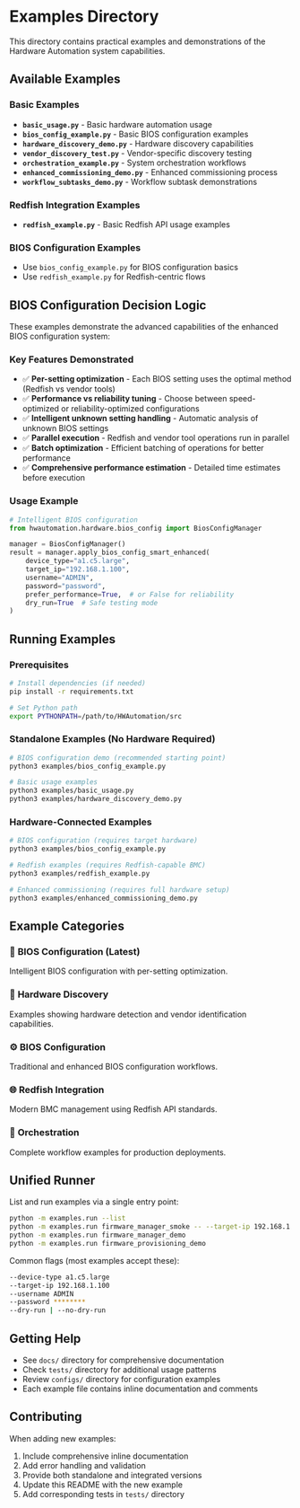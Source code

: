 # Examples Directory

This directory contains practical examples and demonstrations of the Hardware Automation system capabilities.

## Available Examples

### Basic Examples

- **`basic_usage.py`** - Basic hardware automation usage
- **`bios_config_example.py`** - Basic BIOS configuration examples
- **`hardware_discovery_demo.py`** - Hardware discovery capabilities
- **`vendor_discovery_test.py`** - Vendor-specific discovery testing
- **`orchestration_example.py`** - System orchestration workflows
- **`enhanced_commissioning_demo.py`** - Enhanced commissioning process
- **`workflow_subtasks_demo.py`** - Workflow subtask demonstrations

### Redfish Integration Examples

- **`redfish_example.py`** - Basic Redfish API usage examples

### BIOS Configuration Examples

- Use `bios_config_example.py` for BIOS configuration basics
- Use `redfish_example.py` for Redfish-centric flows

## BIOS Configuration Decision Logic

These examples demonstrate the advanced capabilities of the enhanced BIOS configuration system:

### Key Features Demonstrated

- ✅ **Per-setting optimization** - Each BIOS setting uses the optimal method (Redfish vs vendor tools)
- ✅ **Performance vs reliability tuning** - Choose between speed-optimized or reliability-optimized configurations  
- ✅ **Intelligent unknown setting handling** - Automatic analysis of unknown BIOS settings
- ✅ **Parallel execution** - Redfish and vendor tool operations run in parallel
- ✅ **Batch optimization** - Efficient batching of operations for better performance
- ✅ **Comprehensive performance estimation** - Detailed time estimates before execution

### Usage Example

```python
# Intelligent BIOS configuration
from hwautomation.hardware.bios_config import BiosConfigManager

manager = BiosConfigManager()
result = manager.apply_bios_config_smart_enhanced(
    device_type="a1.c5.large",
    target_ip="192.168.1.100",
    username="ADMIN", 
    password="password",
    prefer_performance=True,  # or False for reliability
    dry_run=True  # Safe testing mode
)
```

## Running Examples

### Prerequisites

```bash
# Install dependencies (if needed)
pip install -r requirements.txt

# Set Python path
export PYTHONPATH=/path/to/HWAutomation/src
```

### Standalone Examples (No Hardware Required)

```bash
# BIOS configuration demo (recommended starting point)
python3 examples/bios_config_example.py

# Basic usage examples
python3 examples/basic_usage.py
python3 examples/hardware_discovery_demo.py
```

### Hardware-Connected Examples

```bash
# BIOS configuration (requires target hardware)
python3 examples/bios_config_example.py

# Redfish examples (requires Redfish-capable BMC)
python3 examples/redfish_example.py

# Enhanced commissioning (requires full hardware setup)
python3 examples/enhanced_commissioning_demo.py
```

## Example Categories

### 🚀 **BIOS Configuration (Latest)**

Intelligent BIOS configuration with per-setting optimization.

### 🔧 **Hardware Discovery**

Examples showing hardware detection and vendor identification capabilities.

### ⚙️ **BIOS Configuration**

Traditional and enhanced BIOS configuration workflows.

### 🌐 **Redfish Integration**

Modern BMC management using Redfish API standards.

### 🎯 **Orchestration**

Complete workflow examples for production deployments.

## Unified Runner

List and run examples via a single entry point:

```bash
python -m examples.run --list
python -m examples.run firmware_manager_smoke -- --target-ip 192.168.1.100
python -m examples.run firmware_manager_demo
python -m examples.run firmware_provisioning_demo
```

Common flags (most examples accept these):

```bash
--device-type a1.c5.large
--target-ip 192.168.1.100
--username ADMIN
--password ********
--dry-run | --no-dry-run
```

## Getting Help

- See `docs/` directory for comprehensive documentation
- Check `tests/` directory for additional usage patterns
- Review `configs/` directory for configuration examples
- Each example file contains inline documentation and comments

## Contributing

When adding new examples:

1. Include comprehensive inline documentation
2. Add error handling and validation
3. Provide both standalone and integrated versions
4. Update this README with the new example
5. Add corresponding tests in `tests/` directory
